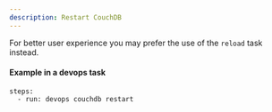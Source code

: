 ```yaml
---
description: Restart CouchDB
---
```


For better user experience you may prefer the use of the `reload` task instead.

#### Example in a devops task

    steps:
      - run: devops couchdb restart
